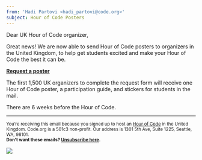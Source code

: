 ```yaml
---
from: 'Hadi Partovi <hadi_partovi@code.org>'
subject: Hour of Code Posters
---
```


Dear UK Hour of Code organizer,

Great news! We are now able to send Hour of Code posters to organizers in the United Kingdom, to help get students excited and make your Hour of Code the best it can be.

**[Request a poster](https://docs.google.com/a/code.org/forms/d/117rf_1OZBVS2tbKMkVMqVQyQv_SHA2hsoMkDwwU3L-c/viewform)**

The first 1,500 UK organizers to complete the request form will receive one Hour of Code poster, a participation guide, and stickers for students in the mail. 

There are 6 weeks before the Hour of Code.


<hr>

<small>You’re receiving this email because you signed up to host an <a href="https://hourofcode.com/">Hour of Code</a> in the United Kingdom. Code.org is a 501c3 non-profit. Our address is 1301 5th Ave, Suite 1225, Seattle, WA, 98101.</small> <br />
<small><strong>Don't want these emails? [Unsubscribe here](<%= unsubscribe_link %>).</strong></small>

![](<%= tracking_pixel %>)
